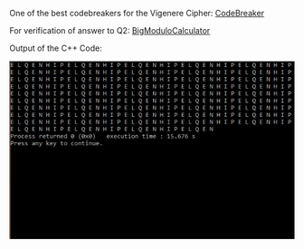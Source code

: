


One of the best codebreakers for the Vigenere Cipher: [CodeBreaker](http://www.mygeocachingprofile.com/codebreaker.vigenerecipher.aspx)


For verification of answer to Q2: [BigModuloCalculator](http://ptrow.com/perl/calculator_bigint.pl)



Output of the C++ Code:

![Screenshot](https://github.com/akulagrawal/Cryptology-ISI-Problems/blob/master/Screenshot.png)